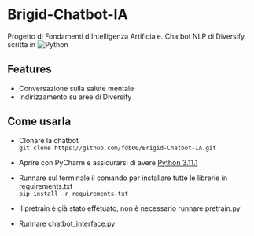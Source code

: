 # Brigid-Chatbot-IA
Progetto di Fondamenti d'Intelligenza Artificiale.
Chatbot NLP di Diversify, scritta in ![Python](https://img.shields.io/badge/python-3.11.1-blue)

## Features
- Conversazione sulla salute mentale
- Indirizzamento su aree di Diversify

## Come usarla
- Clonare la chatbot  
` git clone https://github.com/fdb00/Brigid-Chatbot-IA.git `
  
- Aprire con PyCharm e assicurarsi di avere [Python 3.11.1](https://img.shields.io/badge/python-3.11.1-blue)
  
- Runnare sul terminale il comando per installare tutte le librerie in requirements.txt  
` pip install -r requirements.txt `

- Il pretrain è già stato effetuato, non è necessario runnare pretrain.py
  
- Runnare chatbot_interface.py 
